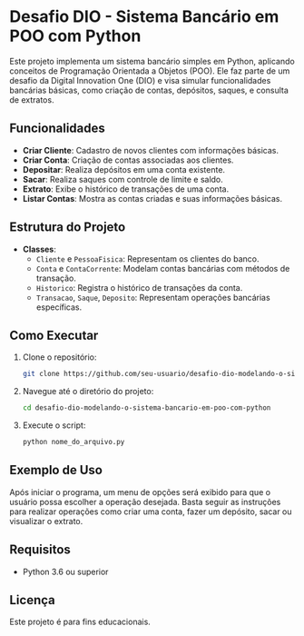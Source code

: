 # Desafio DIO - Sistema Bancário em POO com Python

Este projeto implementa um sistema bancário simples em Python, aplicando conceitos de Programação Orientada a Objetos (POO). Ele faz parte de um desafio da Digital Innovation One (DIO) e visa simular funcionalidades bancárias básicas, como criação de contas, depósitos, saques, e consulta de extratos.

## Funcionalidades

- **Criar Cliente**: Cadastro de novos clientes com informações básicas.
- **Criar Conta**: Criação de contas associadas aos clientes.
- **Depositar**: Realiza depósitos em uma conta existente.
- **Sacar**: Realiza saques com controle de limite e saldo.
- **Extrato**: Exibe o histórico de transações de uma conta.
- **Listar Contas**: Mostra as contas criadas e suas informações básicas.

## Estrutura do Projeto

- **Classes**:
  - `Cliente` e `PessoaFisica`: Representam os clientes do banco.
  - `Conta` e `ContaCorrente`: Modelam contas bancárias com métodos de transação.
  - `Historico`: Registra o histórico de transações da conta.
  - `Transacao`, `Saque`, `Deposito`: Representam operações bancárias específicas.

## Como Executar

1. Clone o repositório:

   ```bash
   git clone https://github.com/seu-usuario/desafio-dio-modelando-o-sistema-bancario-em-poo-com-python.git
   ```

2. Navegue até o diretório do projeto:

   ```bash
   cd desafio-dio-modelando-o-sistema-bancario-em-poo-com-python
   ```

3. Execute o script:

   ```bash
   python nome_do_arquivo.py
   ```

## Exemplo de Uso

Após iniciar o programa, um menu de opções será exibido para que o usuário possa escolher a operação desejada. Basta seguir as instruções para realizar operações como criar uma conta, fazer um depósito, sacar ou visualizar o extrato.

## Requisitos

- Python 3.6 ou superior

## Licença

Este projeto é para fins educacionais.
